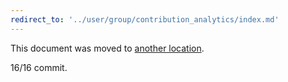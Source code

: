 ```yaml
---
redirect_to: '../user/group/contribution_analytics/index.md'
---
```


This document was moved to [another location](../user/group/contribution_analytics/index.md).

16/16 commit.

<!-- This redirect file can be deleted after February 1, 2021. -->
<!-- Before deletion, see: https://docs.gitlab.com/ee/development/documentation/#move-or-rename-a-page -->
